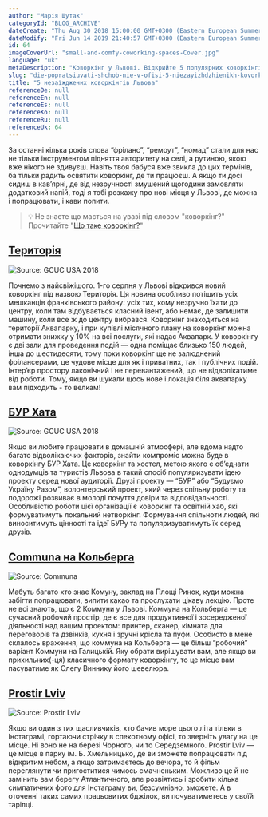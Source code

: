 ```yaml
---
author: "Марія Шутак"
categoryId: "BLOG_ARCHIVE"
dateCreate: "Thu Aug 30 2018 15:00:00 GMT+0300 (Eastern European Summer Time)"
dateModify: "Fri Jun 14 2019 21:40:57 GMT+0300 (Eastern European Summer Time)"
id: 64
imageCoverUrl: "small-and-comfy-coworking-spaces-Cover.jpg"
language: "uk"
metaDescription: "Коворкінг у Львові. Відкрийте 5 популярних коворкінгів у Львові, що користуються попитом у фрілансерів. Не втратьте можливість працювати там поки відвідуєте Львів"
slug: "die-popratsiuvati-shchob-nie-v-ofisi-5-niezayizhdzhienikh-kovorkinghiv-lvova"
title: "5 незаїжджених коворкінгів Львова"
referenceDe: null
referenceEn: null
referenceEs: null
referenceKo: null
referenceRu: null
referenceUk: 64
---
```


За останні кілька років слова “фріланс”, “ремоут”, “номад” стали для нас не тільки інструментом підняття авторитету на селі, а рутиною, якою вже нікого не здивуєш. Навіть твоя бабуся вже звикла до цих термінів, ба тільки радить освятити коворкінг, де ти працюєш. А якщо ти досі сидиш в кав’ярні, де від незручності змушений щогодини замовляти додатковий напій, тоді я тобі розкажу про нові місця у Львові, де можна і попрацювати, і кави попити. 

> 💡 Не знаєте що мається на увазі під словом "коворкінг?" Прочитайте "[Що таке коворкінг?](https://andcards.com/uk/blog/archive/shcho-takie-kovorkingh)"

## [Територія](https://territory.lviv.ua/)

![Source: GCUC USA 2018](https://s3.ap-northeast-2.amazonaws.com/blogs.andcards.com/where-to-work-territory.jpg|height=600,width=900)

Почнемо з найсвіжішого.  1-го серпня у Львові відкрився новий коворкінг під назвою Територія. Ця новина особливо потішить усіх мешканців франківського району: усіх тих, кому незручно їхати до центру, коли там відбувається класний івент, або немає, де залишити машину, коли все ж до центру вибрався. 
Коворкінг знаходиться на території Аквапарку, і при купівлі місячного плану на коворкінг можна отримати знижку у 10% на всі послуги, які надає Аквапарк. 
У коворкінгу є дві зали для проведення подій  — одна поміщає близько 150 людей, інша до шестидесяти, тому поки коворкінг ще не залюднений фрілансерами, це чудове місце для як і приватних, так і публічних подій.  Інтер’єр простору лаконічний і не перевантажений, що не відволікатиме від роботи. Тому, якщо ви шукали щось нове і локація біля аквапарку вам підходить - то велкам!

## [БУР Хата](https://www.facebook.com/burkhata/)

![Source: GCUC USA 2018](https://s3.ap-northeast-2.amazonaws.com/blogs.andcards.com/where-to-work-burkhata.jpg|height=600,width=900)

Якщо ви любите працювати в домашній атмосфері, але вдома надто багато відволікаючих факторів, знайти компроміс можна буде в коворкінгу БУР Хата. Це коворкінг та хостел, метою якого є об’єднати однодумців та туристів Львова в такий спосіб популяризувати ідею проекту серед нової аудиторії. Друзі проекту — “БУР” або “Будуємо Україну Разом”, волонтерський проект, який через спільну роботу та подорожі розвиває в молоді почуття довіри та відповідальності. Особливістю роботи цієї організації є коворкінг та освітній хаб, які формуватимуть локальний нетворкінг. Формування спільноти людей, які виноситимуть цінності та ідеї БУРу та популяризуватимуть їх серед друзів.

## [Communa на Кольберга](https://communa.net.ua/)

![Source: Communa](https://s3.ap-northeast-2.amazonaws.com/blogs.andcards.com/where-to-work-communa.jpg|height=600,width=900)

Мабуть багато хто знає Комуну, заклад на Площі Ринок, куди можна забігти попрацювати, випити какао та прослухати цікаву лекцію. Проте не всі знають, що є 2 Коммуни у Львові. Коммуна на Кольберга — це сучасний робочий простір, де є все для продуктивної і зосередженої діяльності над вашим проектом: принтер, сканер, кімната для переговорів та дзвінків, кухня і зручні крісла та пуфи. Особисто в мене склалось враження, що коммуна на Кольберга — це більш “робочий” варіант Коммуни на Галицькій. Яку обрати вирішувати вам, але якщо ви прихильних(-ця) класичного формату коворкінгу, то це місце вам пасуватиме як Олегу Виннику його шевелюра.

## [Prostir Lviv](https://www.facebook.com/ProstirLviv/)

![Source: Prostir Lviv](https://s3.ap-northeast-2.amazonaws.com/blogs.andcards.com/where-to-work-prostir.jpg|height=600,width=900)

Якщо ви один з тих щасливчиків, хто бачив море цього літа тільки в Інстаграмі, гортаючи стрічку в спекотному офісі, то зверніть увагу на це місце. Ні воно не на березі Чорного, чи то Середземного. Prostir Lviv — це місце в парку ім. Б. Хмельницько, де ви зможете попрацювати під відкритим небом, а якщо затримаєтесь до вечора, то й фільм переглянути чи пригоститися чимось смачненьким. Можливо це й не замінить вам берегу Атлантичного, але розвіятись і зробити кілька симпатичних фото для Інстаграму ви, безсумнівно, зможете. А в оточенні таких самих працьовитих бджілок, ви почуватиметесь у своїй тарілці.

